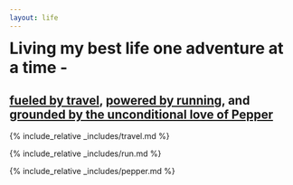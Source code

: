 ```yaml
---
layout: life
---
```


<h1 id="life" style="margin: 10px 0px;">Living my best life one adventure at a time - </h1>

<h2> <a href="#travel" style='color: inherit'>fueled by travel</a>, <a href="#run" style='color: inherit'>powered by running</a>, and <a href="#pepper" style='color: inherit'>grounded by the unconditional love of Pepper</a></h2>


{% include_relative _includes/travel.md %}

{% include_relative _includes/run.md %}


{% include_relative _includes/pepper.md %}
